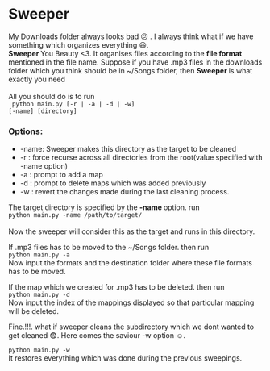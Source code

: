 # Sweeper
My Downloads folder always looks bad :confused: . I always think what if we have something which organizes everything :smiley:.<br>
<strong> Sweeper </strong> You Beauty <3. It organises files according to the <strong>file format</strong> mentioned in the file name.
Suppose if you have .mp3 files in the downloads folder which you think should be in ~/Songs folder, then <strong> Sweeper </strong>
is what exactly you need<br><br>
All you should do is to run<br>
<code>
python main.py [-r | -a | -d | -w] [-name] [directory]
</code>

<h3>Options:</h3>
<ul>
  <li> -name: Sweeper makes this directory as the target to be cleaned</li>
  <li> -r   : force recurse across all directories from the root(value specified with -name option)</li>
  <li> -a   : prompt to add a map
  <li> -d   : prompt to delete maps which was added previously
  <li> -w   : revert the changes made during the last cleaning process.
</ul>


The target directory is specified by the <strong> -name </strong>option. run<br>
<code>python main.py -name /path/to/target/ </code> <br>
Now the sweeper will consider this as the target and runs in this directory.

If .mp3 files has to be moved to the ~/Songs folder. then run <br>
<code>python main.py -a</code><br>
Now input the formats and the destination folder where these file formats has to be moved.

If the map which we created for .mp3 has to be deleted. then run <br>
<code>python main.py -d </code><br>
Now input the index of the mappings displayed so that particular mapping will be deleted.

Fine.!!!. what if sweeper cleans the subdirectory which we dont wanted to get cleaned :fearful:. Here comes the saviour
-w option :relaxed:.

<code>python main.py -w</code><br>
It restores everything which was done during the previous sweepings.
